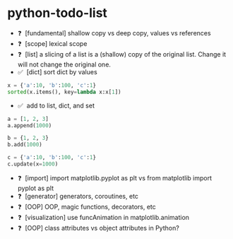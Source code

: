 # python-todo-list

* ❓ &nbsp;[fundamental] shallow copy vs deep copy, values vs references
* ❓ &nbsp;[scope] lexical scope
* ❓ &nbsp;[list] a slicing of a list is a (shallow) copy of the original list. Change it will not change the original one.
* ✅ &nbsp;[dict] sort dict by values
```python
x = {'a':10, 'b':100, 'c':1}
sorted(x.items(), key=lambda x:x[1])
```
* ✅ &nbsp;add to list, dict, and set
```python
a = [1, 2, 3]
a.append(1000)

b = {1, 2, 3}
b.add(1000)

c = {'a':10, 'b':100, 'c':1}
c.update(x=1000)
```
* ❓ &nbsp;[import] import matplotlib.pyplot as plt vs from matplotlib import pyplot as plt
* ❓ &nbsp;[generator] generators, coroutines, etc
* ❓ &nbsp;[OOP] OOP, magic functions, decorators, etc
* ❓ &nbsp;[visualization] use funcAnimation in matplotlib.animation
* ❓ &nbsp;[OOP] class attributes vs object attributes in Python?
